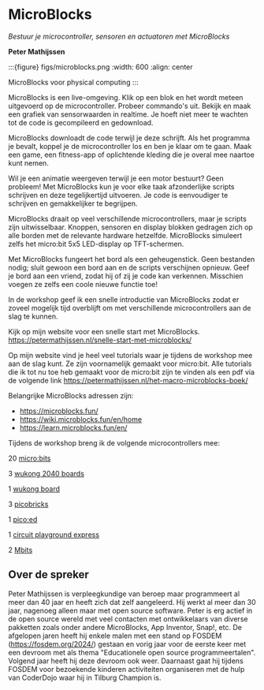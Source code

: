 # MicroBlocks

*Bestuur je microcontroller, sensoren en actuatoren met MicroBlocks*

**Peter Mathijssen**

:::{figure} figs/microblocks.png
:width: 600
:align: center

MicroBlocks voor physical computing
:::

MicroBlocks is een live-omgeving. Klik op een blok en het wordt meteen
uitgevoerd op de microcontroller. Probeer commando's uit. Bekijk en maak een
grafiek van sensorwaarden in realtime. Je hoeft niet meer te wachten tot de
code is gecompileerd en gedownload.

MicroBlocks downloadt de code terwijl je deze schrijft. Als het programma je
bevalt, koppel je de microcontroller los en ben je klaar om te gaan. Maak een
game, een fitness-app of oplichtende kleding die je overal mee naartoe kunt
nemen.

Wil je een animatie weergeven terwijl je een motor bestuurt? Geen probleem!
Met MicroBlocks kun je voor elke taak afzonderlijke scripts schrijven en deze
tegelijkertijd uitvoeren. Je code is eenvoudiger te schrijven en gemakkelijker
te begrijpen.

MicroBlocks draait op veel verschillende microcontrollers, maar je scripts
zijn uitwisselbaar. Knoppen, sensoren en display blokken gedragen zich op alle
borden met de relevante hardware hetzelfde. MicroBlocks simuleert zelfs het
micro:bit 5x5 LED-display op TFT-schermen.

Met MicroBlocks fungeert het bord als een geheugenstick. Geen bestanden nodig;
sluit gewoon een bord aan en de scripts verschijnen opnieuw. Geef je bord aan
een vriend, zodat hij of zij je code kan verkennen. Misschien voegen ze zelfs
een coole nieuwe functie toe!

In de workshop geef ik een snelle introductie van MicroBlocks zodat er zoveel
mogelijk tijd overblijft om met verschillende microcontrollers aan de slag te
kunnen.

Kijk op mijn website voor een snelle start met MicroBlocks.
https://petermathijssen.nl/snelle-start-met-microblocks/

Op mijn website vind je heel veel tutorials waar je tijdens de workshop mee
aan de slag kunt. Ze zijn voornamelijk gemaakt voor micro:bit. Alle tutorials
die ik tot nu toe heb gemaakt voor de micro:bit zijn te vinden als een pdf via
de volgende link https://petermathijssen.nl/het-macro-microblocks-boek/

Belangrijke MicroBlocks adressen zijn:

* https://microblocks.fun/ 
* https://wiki.microblocks.fun/en/home 
* https://learn.microblocks.fun/en/

Tijdens de workshop breng ik de volgende microcontrollers mee:

20 [micro:bits](https://microbit.org/)

3 [wukong 2040 boards](https://shop.elecfreaks.com/products/elecfreaks-wukong2040-expansion-board-adapter-for-raspberry-pi-pico?_pos=1&_sid=462ffbc7e&_ss=r)

1 [wukong board](https://shop.elecfreaks.com/products/elecfreaks-micro-bit-wukong-expansion-board-adapter?_pos=2&_sid=9dbca6765&_ss=r)

3 [picobricks](https://picobricks.com/)

1 [pico:ed](https://shop.elecfreaks.com/products/elecfreaks-pico-ed-v2?_pos=2&_sid=de32c1684&_ss=r)

1 [circuit playground express](https://www.adafruit.com/product/3333)

2 [Mbits](https://www.elecrow.com/wiki/index.php?title=Mbits)

## Over de spreker

Peter Mathijssen is verpleegkundige van beroep maar programmeert al meer dan
40 jaar en heeft zich dat zelf aangeleerd. Hij werkt al meer dan 30 jaar,
nagenoeg alleen maar met open source software. Peter is erg actief in de open
source wereld met veel contacten met ontwikkelaars van diverse pakketten zoals
onder andere MicroBlocks, App Inventor, Snap!, etc. De afgelopen jaren heeft
hij enkele malen met een stand op FOSDEM (https://fosdem.org/2024/)  gestaan
en vorig jaar voor de eerste keer met een devroom met als thema "Educationele
open source programmeertalen". Volgend jaar heeft hij deze devroom ook weer.
Daarnaast gaat hij tijdens FOSDEM voor bezoekende kinderen activiteiten
organiseren met de hulp van CoderDojo waar hij in Tilburg Champion is. 